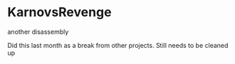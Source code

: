 # KarnovsRevenge
another disassembly

Did this last month as a break from other projects.
Still needs to be cleaned up
